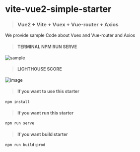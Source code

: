 # vite-vue2-simple-starter

> ### Vue2 + Vite + Vuex + Vue-router + Axios

We provide sample Code about Vuex and Vue-router and Axios

> #### TERMINAL NPM RUN SERVE
![sample](https://user-images.githubusercontent.com/46044125/150083047-23b5535d-dbd1-4a47-9bd4-502bbe641d87.png)

> #### LIGHTHOUSE SCORE
![image](https://user-images.githubusercontent.com/46044125/150083333-bf268290-466e-4cf8-927f-e5fff30bf84f.png)

> #### If you want to use this starter
```
npm install
```

> #### If you want run this starter
```
npm run serve
```

> #### If you want build starter
```
npm run build:prod
```
